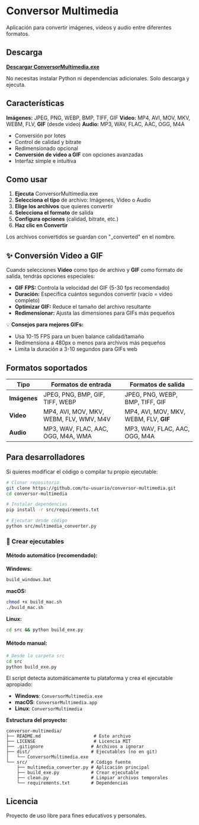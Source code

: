 # Conversor Multimedia

Aplicación para convertir imágenes, videos y audio entre diferentes formatos.

## Descarga

**[Descargar ConversorMultimedia.exe](https://github.com/MarcBasas/Multimedia_Conversor/releases/tag/v1.0.0)**

No necesitas instalar Python ni dependencias adicionales. Solo descarga y ejecuta.

## Características

**Imágenes:** JPEG, PNG, WEBP, BMP, TIFF, GIF
**Video:** MP4, AVI, MOV, MKV, WEBM, FLV, **GIF** (desde video)
**Audio:** MP3, WAV, FLAC, AAC, OGG, M4A

- Conversión por lotes
- Control de calidad y bitrate
- Redimensionado opcional
- **Conversión de video a GIF** con opciones avanzadas
- Interfaz simple e intuitiva

## Como usar

1. **Ejecuta** ConversorMultimedia.exe
2. **Selecciona el tipo** de archivo: Imágenes, Video o Audio
3. **Elige los archivos** que quieres convertir
4. **Selecciona el formato** de salida
5. **Configura opciones** (calidad, bitrate, etc.)
6. **Haz clic en Convertir**

Los archivos convertidos se guardan con "_converted" en el nombre.

## ✨ Conversión Video a GIF

Cuando selecciones **Video** como tipo de archivo y **GIF** como formato de salida, tendrás opciones especiales:

- **GIF FPS:** Controla la velocidad del GIF (5-30 fps recomendado)
- **Duración:** Especifica cuántos segundos convertir (vacío = video completo)
- **Optimizar GIF:** Reduce el tamaño del archivo resultante
- **Redimensionar:** Ajusta las dimensiones para GIFs más pequeños

💡 **Consejos para mejores GIFs:**
- Usa 10-15 FPS para un buen balance calidad/tamaño
- Redimensiona a 480px o menos para archivos más pequeños
- Limita la duración a 3-10 segundos para GIFs web

## Formatos soportados

| Tipo | Formatos de entrada | Formatos de salida |
|------|--------------------|--------------------|
| **Imágenes** | JPEG, PNG, BMP, GIF, TIFF, WEBP | JPEG, PNG, WEBP, BMP, TIFF, GIF |
| **Video** | MP4, AVI, MOV, MKV, WEBM, FLV, WMV, M4V | MP4, AVI, MOV, MKV, WEBM, FLV, **GIF** |
| **Audio** | MP3, WAV, FLAC, AAC, OGG, M4A, WMA | MP3, WAV, FLAC, AAC, OGG, M4A |

## Para desarrolladores

Si quieres modificar el código o compilar tu propio ejecutable:

```bash
# Clonar repositorio
git clone https://github.com/tu-usuario/conversor-multimedia.git
cd conversor-multimedia

# Instalar dependencias
pip install -r src/requirements.txt

# Ejecutar desde código
python src/multimedia_converter.py
```

### 🔨 Crear ejecutables

#### Método automático (recomendado):

**Windows:**
```cmd
build_windows.bat
```

**macOS:**
```bash
chmod +x build_mac.sh
./build_mac.sh
```

**Linux:**
```bash
cd src && python build_exe.py
```

#### Método manual:
```bash
# Desde la carpeta src
cd src
python build_exe.py
```

El script detecta automáticamente tu plataforma y crea el ejecutable apropiado:
- **Windows**: `ConversorMultimedia.exe`
- **macOS**: `ConversorMultimedia.app` 
- **Linux**: `ConversorMultimedia`

**Estructura del proyecto:**
```
conversor-multimedia/
├── README.md                    # Este archivo
├── LICENSE                      # Licencia MIT
├── .gitignore                  # Archivos a ignorar
├── dist/                       # Ejecutables (no en git)
│   └── ConversorMultimedia.exe
└── src/                        # Código fuente
    ├── multimedia_converter.py # Aplicación principal
    ├── build_exe.py            # Crear ejecutable
    ├── clean.py                # Limpiar archivos temporales
    └── requirements.txt        # Dependencias
```

## Licencia

Proyecto de uso libre para fines educativos y personales.
